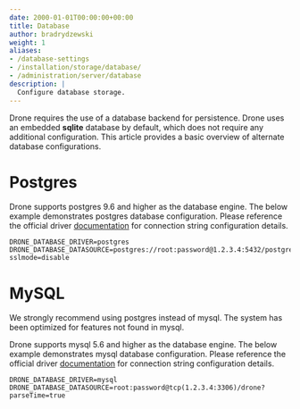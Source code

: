 ```yaml
---
date: 2000-01-01T00:00:00+00:00
title: Database
author: bradrydzewski
weight: 1
aliases:
- /database-settings
- /installation/storage/database/
- /administration/server/database
description: |
  Configure database storage.
---
```



Drone requires the use of a database backend for persistence. Drone uses an embedded __sqlite__ database by default, which does not require any additional configuration. This article provides a basic overview of alternate database configurations.

# Postgres

Drone supports postgres 9.6 and higher as the database engine. The below example demonstrates postgres database configuration. Please reference the official driver [documentation](https://www.postgresql.org/docs/current/static/libpq-connect.html#LIBPQ-CONNSTRING) for connection string configuration details.

```
DRONE_DATABASE_DRIVER=postgres
DRONE_DATABASE_DATASOURCE=postgres://root:password@1.2.3.4:5432/postgres?sslmode=disable
```

# MySQL

<div class="alert alert-warn">
We strongly recommend using postgres instead of mysql. The system has been optimized for features not found in mysql.
</div>

Drone supports mysql 5.6 and higher as the database engine. The below example demonstrates mysql database configuration. Please reference the official driver [documentation](https://github.com/go-sql-driver/mysql#dsn-data-source-name) for connection string configuration details.

```
DRONE_DATABASE_DRIVER=mysql
DRONE_DATABASE_DATASOURCE=root:password@tcp(1.2.3.4:3306)/drone?parseTime=true
```
